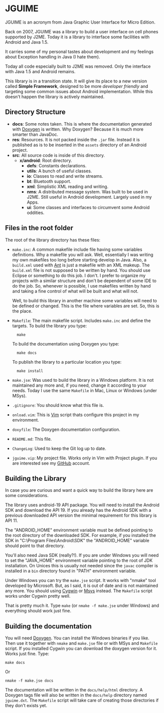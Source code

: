 JGUIME
======

JGUIME is an acronym from Java Graphic User Interface for Micro Edition.

Back on 2007, JGUIME was a library to build a user interface on cell phones
supported by J2ME. Today it is a library to interface some facilities with
Android and Java 1.5.

It carries some of my personal tastes about development and my feelings about
Exception handling in Java (I hate them).

Today all code especially built to J2ME was removed. Only the interface with
Java 1.5 and Android remains.

This library is in a transition state. It will give its place to a new version
called **Simple Framework**, designed to be more *developer friendly* and
targeting some common issues about Android implementation. While this doesn't
happen the library is actively maintained.

Directory Structure
-------------------

+ **docs**: Some notes taken. This is where the documentation generated with
[Doxygen](http://www.doxygen.org) is written. Why Doxygen? Because it is much
more smarter than JavaDoc.
+ **res**: Resources. It is not packed inside the `.jar` file. Instead it is
published as is to be inserted in the `assets` directory of an Android
project.
+ **src**: All source code is inside of this directory.
  + **x/android**: Root directory.
    + **defs**: Constants declarations.
    + **utils**: A bunch of useful classes.
    + **io**: Classes to read and write streams.
    + **bt**: Bluetooth support.
    + **xml**: Simplistic XML reading and writing.
    + **nms**: A distributed message system. Was built to be used in J2ME.
        Still useful in Android development. Largely used in my Apps.
    + **ui**: Some classes and interfaces to circumvent some Android oddities.

Files in the root folder
------------------------

The root of the library directory has these files:

+ `make.inc`: A common makefile include file having some variables
    definitions. Why a makefile you will ask. Well, essentially I was writing
    my own makefiles too long before starting develop in Java. Also, a
    `build.xml` used with [Ant](http://ant.apache.org) is just a makefile with
    an XML makeup. The `build.xml` file is not supposed to be written by hand.
    You should use Eclipse or something to do this job. I don't. I prefer to
    organize my projects with a similar structure and don't be dependent of
    some IDE to do the job. So, whenever is possible, I use makefiles written
    by hand and taking a fine control of what will be built and what will not.

    Well, to build this library in another machine some variables will need to
    be defined or changed. This is the file where variables are set. So, this
    is the place.
+ `Makefile`: The main makefile script. Includes `make.inc` and define the
    targets. To build the library you type:

        make

    To build the documentation using Doxygen you type:

        make docs

    To publish the library to a particular location you type:

        make install

+ `make.jse`: Was used to build the library in a Windows platform. It is not
    maintained any more and, if you need, change it according to your needs.
    Today I use the same `Makefile` in Mac, Linux or Windows (under MSys).
+ `.gitignore`: You should know what this file is.
+ `onload.vim`: This is [Vim](http://www.vim.org) script thats configure this
    project in my environment.
+ `doxyfile`: The Doxygen documentation configuration.
+ `README.md`: This file.
+ `ChangeLog`: Used to keep the Git log up to date.
+ `jguime.vip`: My project file. Works only in Vim with Project plugin. If you
    are interested see my [GitHub](https://github.com/aantonello/project_vim)
    account.

Building the Library
--------------------

In case you are curious and want a quick way to build the library here are
some considerations.

The library uses android-19 API package. You will need to install the Android
SDK and download the API 19. If you already has the Android SDK with a
previous downloaded API version the minimal requirement for this library is
API 11.

The "ANDROID_HOME" environment variable must be defined pointing to the root
directory of the downloaded SDK. For example, if you installed the SDK in
"C:\Program Files\Android\SDK" the "ANDROID_HOME" variable should point to
that directory.

You'll also need Java SDK (really?!). If you are under Windows you will need
to set the "JAVA_HOME" environment variable pointing to the root of JDK
installation. On Unices this is usually not needed since the `javac` compiler
is installed in a `bin` directory found in "PATH" environment variable.

Under Windows you can try the `make.jse` script. It works with "nmake" tool
developed by Microsoft. But, as I said, it is out of date and is not
maintained any more. You should using [Cygwin](https://www.cygwin.com) or
[Msys](http://www.mingw.org) instead. The `Makefile` script works under
Cygwin pretty well.

That is pretty much it. Type `make` (or `nmake -f make.jse` under Windows)
and everything should work just fine.

Building the documentation
--------------------------

You will need [Doxygen](http://www.doxygen.org). You can install the Windows
binaries if you like. Then use it together with `nmake` and `make.jse` file or
with MSys and `Makefile` script. If you installed Cygwin you can download the
doxygen version for it. Works just fine. Type:

    make docs

Or

    nmake -f make.jse docs

The documentation will be written in the `docs/help/html` directory. A Doxygen
tags file will also be written in the `docs/help` directory named
`jguime.dxt`. The `Makefile` script will take care of creating those
directories if they don't exists yet.

